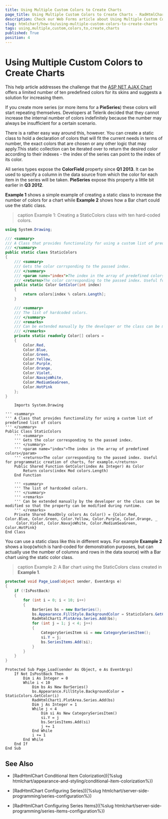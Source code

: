 ```yaml
---
title: Using Multiple Custom Colors to Create Charts
page_title: Using Multiple Custom Colors to Create Charts - RadHtmlChart
description: Check our Web Forms article about Using Multiple Custom Colors to Create Charts.
slug: htmlchart/how-to/using-multiple-custom-colors-to-create-charts
tags: using,multiple,custom,colors,to,create,charts
published: True
position: 4
---
```


# Using Multiple Custom Colors to Create Charts

This help article addresses the challenge that the [ASP NET AJAX Chart](https://www.telerik.com/products/aspnet-ajax/html-chart.aspx) offers a limited number of ten predefined colors for its skins and suggests a solution for increasing them.

If you create more series (or more items for a **PieSeries**) these colors will start repeating themselves. Developers at Telerik decided that they cannot increase the internal number of colors indefinitely because the number may always be insufficient for a certain scenario.

There is a rather easy way around this, however. You can create a static class to hold a declaration of colors that will fit the current needs in terms of number, the exact colors that are chosen or any other logic that may apply.This static collection can be iterated over to return the desired color according to their indexes - the index of the series can point to the index of its color.

All series types expose the **ColorField** property since **Q1 2013**. It can be used to specify a column in the data source from which the color for each item in the series will be taken. **PieSeries** expose this property a little bit earlier in **Q3 2012**.

**Example 1** shows a simple example of creating a static class to increase the number of colors for a chart while **Example 2** shows how a Bar chart could use the static class.

>caption Example 1: Creating a StaticColors class with ten hard-coded colors.

````C#
using System.Drawing;

/// <summary>
/// A Class that provides functionality for using a custom list of predefined list of colors
/// </summary>
public static class StaticColors
{
	/// <summary>
	/// Gets the color corrsponding to the passed index.
	/// </summary>
	/// <param name="index">The index in the array of predefined colors</param>
	/// <returns>The color corresponding to the passed index. Useful for programmatic creation of charts, for example.</returns>
	public static Color GetColor(int index)
	{
		return colors[index % colors.Length];
	}

	/// <summary>
	/// The list of hardcoded colors.
	/// </summary>
	/// <remarks>
	/// Can be extended manually by the developer or the class can be modified so that the property can be modified during runtime.
	/// </remarks>
	private static readonly Color[] colors = 
	{
		Color.Red,
		Color.Blue,
		Color.Green,
		Color.Yellow,
		Color.Purple,
		Color.Orange,
		Color.Violet,
		Color.NavajoWhite,
		Color.MediumSeaGreen,
		Color.HotPink
	};
}
````
````VB.
	Imports System.Drawing

''' <summary>
''' A Class that provides functionality for using a custom list of predefined list of colors
''' </summary>
Public Class StaticColors
	''' <summary>
	''' Gets the color corresponding to the passed index.
	''' </summary>
	''' <param name="index">The index in the array of predefined colors</param>
	''' <returns>The color corresponding to the passed index. Useful for programmatic creation of charts, for example.</returns>
	Public Shared Function GetColor(index As Integer) As Color
		Return colors(index Mod colors.Length)
	End Function

	''' <summary>
	''' The list of hardcoded colors.
	''' </summary>
	''' <remarks>
	''' Can be extended manually by the developer or the class can be modified so that the property can be modified during runtime.
	''' </remarks>
	Private Shared ReadOnly colors As Color() = {Color.Red, Color.Blue, Color.Green, Color.Yellow, Color.Purple, Color.Orange, _
	 Color.Violet, Color.NavajoWhite, Color.MediumSeaGreen, Color.HotPink}
End Class
````


You can use a static class like this in different ways. For example **Example 2** shows a loop(which is hard-coded for demonstration purposes, but can actually use the number of columns and rows in the data source) with a Bar chart using the static color class.

>caption Example 2: A Bar chart using the StaticColors class created in **Example 1**.

````C#
protected void Page_Load(object sender, EventArgs e)
{
	if (!IsPostBack)
	{
		for (int i = 0; i < 10; i++)
		{
			BarSeries bs = new BarSeries();
			bs.Appearance.FillStyle.BackgroundColor = StaticColors.GetColor(i);
			RadHtmlChart1.PlotArea.Series.Add(bs);
			for (int j = 1; j < 4; j++)
			{
				CategorySeriesItem si = new CategorySeriesItem();
				si.Y = j;
				bs.SeriesItems.Add(si);
			}
		}
	}
}
````
````VB
Protected Sub Page_Load(sender As Object, e As EventArgs)
	If Not IsPostBack Then
		Dim i As Integer = 0
		While i < 10
			Dim bs As New BarSeries()
			bs.Appearance.FillStyle.BackgroundColor = StaticColors.GetColor(i)
			RadHtmlChart1.PlotArea.Series.Add(bs)
			Dim j As Integer = 1
			While j < 4
				Dim si As New CategorySeriesItem()
				si.Y = j
				bs.SeriesItems.Add(si)
				j += 1
			End While
			i += 1
		End While
	End If
End Sub
````


## See Also

 * [RadHtmlChart Conditional Item Colorization]({%slug htmlchart/appearance-and-styling/conditional-item-colorization%})

 * [RadHtmlChart Configuring Series]({%slug htmlchart/server-side-programming/series-configuration%})

 * [RadHtmlChart Configuring Series Items]({%slug htmlchart/server-side-programming/series-items-configuration%})
